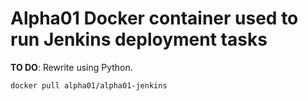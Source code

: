 
# Alpha01 Docker container used to run Jenkins deployment tasks

**TO DO**: Rewrite using Python.

```
docker pull alpha01/alpha01-jenkins
```
